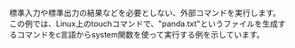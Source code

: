 標準入力や標準出力の結果などを必要としない、外部コマンドを実行します。
この例では、Linux上のtouchコマンドで、"panda.txt"というファイルを生成するコマンドをc言語からsystem関数を使って実行する例を示しています。
